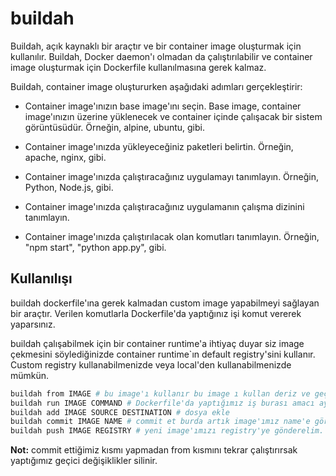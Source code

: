 # buildah

Buildah, açık kaynaklı bir araçtır ve bir container image oluşturmak için kullanılır. Buildah, Docker daemon'ı olmadan da çalıştırılabilir ve container image oluşturmak için Dockerfile kullanılmasına gerek kalmaz.

Buildah, container image oluştururken aşağıdaki adımları gerçekleştirir:

 - Container image'ınızın base image'ını seçin. Base image, container image'ınızın üzerine yüklenecek ve container içinde çalışacak bir sistem görüntüsüdür. Örneğin, alpine, ubuntu, gibi.

 - Container image'ınızda yükleyeceğiniz paketleri belirtin. Örneğin, apache, nginx, gibi.

 - Container image'ınızda çalıştıracağınız uygulamayı tanımlayın. Örneğin, Python, Node.js, gibi.

 - Container image'ınızda çalıştıracağınız uygulamanın çalışma dizinini tanımlayın.

 - Container image'ınızda çalıştırılacak olan komutları tanımlayın. Örneğin, "npm start", "python app.py", gibi.

## Kullanılışı

buildah dockerfile'ına gerek kalmadan custom image yapabilmeyi sağlayan bir araçtır. Verilen komutlarla Dockerfile'da yaptığınız işi komut vererek yaparsınız.

buildah çalışabilmek için bir container runtime'a ihtiyaç duyar siz image çekmesini söylediğinizde container runtime`ın default registry'sini kullanır. Custom registry kullanabilmenizde veya local'den kullanabilmenizde mümkün.

```bash
buildah from IMAGE # bu image'ı kullanır bu image ı kullan deriz ve geçici değişiklikler bu image'a kaydedilir.
buildah run IMAGE COMMAND # Dockerfile'da yaptığımız iş burası amacı aynıdır.
buildah add IMAGE SOURCE DESTINATION # dosya ekle
buildah commit IMAGE NAME # commit et burda artık image'ımız name'e göre yeni image oluşturulur yapılan değişikler işlenmiş olur.
buildah push IMAGE REGISTRY # yeni image'ımızı registry'ye gönderelim.
```

**Not:** commit ettiğimiz kısmı yapmadan from kısmını tekrar çalıştırırsak yaptığımız geçici değişiklikler silinir.